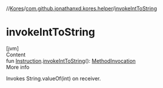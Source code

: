 //[Kores](../index.md)/[com.github.jonathanxd.kores.helper](index.md)/[invokeIntToString](invoke-int-to-string.md)



# invokeIntToString  
[jvm]  
Content  
fun [Instruction](../com.github.jonathanxd.kores/-instruction/index.md).[invokeIntToString](invoke-int-to-string.md)(): [MethodInvocation](../com.github.jonathanxd.kores.base/-method-invocation/index.md)  
More info  


Invokes String.valueOf(int) on receiver.

  



